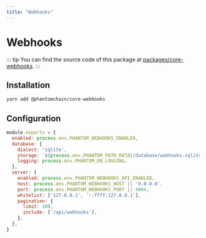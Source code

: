 ```yaml
---
title: "Webhooks"
---
```


# Webhooks

::: tip
You can find the source code of this package at [packages/core-webhooks](https://github.com/PhantomChain/core/tree/develop/packages/core-webhooks).
:::

## Installation

```bash
yarn add @phantomchain/core-webhooks
```

## Configuration

```js
module.exports = {
  enabled: process.env.PHANTOM_WEBHOOKS_ENABLED,
  database: {
    dialect: 'sqlite',
    storage: `${process.env.PHANTOM_PATH_DATA}/database/webhooks.sqlite`,
    logging: process.env.PHANTOM_DB_LOGGING,
  },
  server: {
    enabled: process.env.PHANTOM_WEBHOOKS_API_ENABLED,
    host: process.env.PHANTOM_WEBHOOKS_HOST || '0.0.0.0',
    port: process.env.PHANTOM_WEBHOOKS_PORT || 4004,
    whitelist: ['127.0.0.1', '::ffff:127.0.0.1'],
    pagination: {
      limit: 100,
      include: ['/api/webhooks'],
    },
  },
}
```
